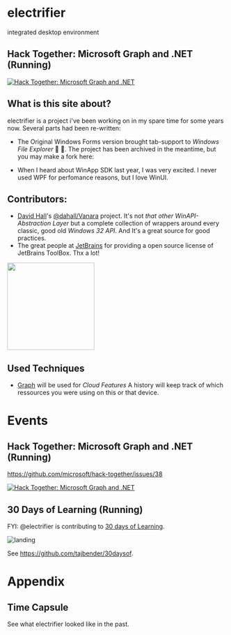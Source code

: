 # electrifier
integrated desktop environment

## Hack Together: Microsoft Graph and .NET (Running)
[![Hack Together: Microsoft Graph and .NET](https://img.shields.io/badge/Microsoft%20-Hack--Together-orange?style=for-the-badge&logo=microsoft)](https://github.com/microsoft/hack-together)

## What is this site about?
electrifier is a project i've been working on in my spare time for some years now. Several parts had been re-written:

* The Original Windows Forms version brought tab-support to _Windows File Explorer_ 🙌 🎉.
The project has been archived in the meantime, but you may make a fork here:

* When I heard about WinApp SDK last year, I was very excited. I never used WPF for perfomance reasons, but I love WinUI.

## Contributors:

* [David Hall](https://github.com/dahall)'s [@dahall/Vanara](https://github.com/dahall/Vanara) project. It's not _that other WinAPI-Abstraction Layer_ but a complete collection of wrappers around every classic, good old *Windows 32 API*. And It's a great source for good practices.
* The great people at [JetBrains](https://www.jetbrains.com/community/opensource/) for providing a open source license of JetBrains ToolBox. Thx a lot!

<img src="https://resources.jetbrains.com/storage/products/company/brand/logos/jb_beam.png" height="200" />

## Used Techniques
* [Graph](https://developer.microsoft.com/de-de/graph/) will be used for _Cloud Features_
  A history will keep track of which ressources you were using on this or that device.
 

# Events
## Hack Together: Microsoft Graph and .NET (Running)

https://github.com/microsoft/hack-together/issues/38

[![Hack Together: Microsoft Graph and .NET](https://img.shields.io/badge/Microsoft%20-Hack--Together-orange?style=for-the-badge&logo=microsoft)](https://github.com/microsoft/hack-together)

## 30 Days of Learning (Running)

FYI: @electrifier is contributing to [30 days of Learning](https://github.com/tajbender/30daysof).

![landing](https://user-images.githubusercontent.com/10961499/222470044-30215bee-064b-4d05-80db-2698363a347f.png)

See https://github.com/tajbender/30daysof.

# Appendix

## Time Capsule

See what electrifier looked like in the past.

